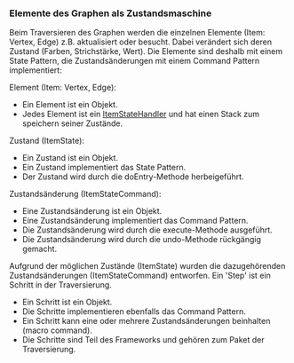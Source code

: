 ### Elemente des Graphen als Zustandsmaschine
Beim Traversieren des Graphen werden die einzelnen Elemente (Item: Vertex, Edge) z.B. aktualisiert oder besucht. Dabei verändert sich deren Zustand (Farben, Strichstärke, Wert). Die Elemente sind deshalb mit einem State Pattern, die Zustandsänderungen mit einem Command Pattern implementiert:

Element (Item: Vertex, Edge):
- Ein Element ist ein Objekt.
- Jedes Element ist ein [ItemStateHandler](IItemStateHandler.java) und hat einen Stack zum speichern seiner Zustände.

Zustand (ItemState):
- Ein Zustand ist ein Objekt.
- Ein Zustand implementiert das State Pattern.
- Der Zustand wird durch die doEntry-Methode herbeigeführt.

Zustandsänderung (ItemStateCommand):
- Eine Zustandsänderung ist ein Objekt.
- Eine Zustandsänderung implementiert das Command Pattern.
- Die Zustandsänderung wird durch die execute-Methode ausgeführt.
- Die Zustandsänderung wird durch die undo-Methode rückgängig gemacht.

Aufgrund der möglichen Zustände (ItemState) wurden die dazugehörenden Zustandsänderungen (ItemStateCommand) entworfen.
Ein 'Step' ist ein Schritt in der Traversierung.
- Ein Schritt ist ein Objekt.
- Die Schritte implementieren ebenfalls das Command Pattern.
- Ein Schritt kann eine oder mehrere Zustandsänderungen beinhalten (macro command).
- Die Schritte sind Teil des Frameworks und gehören zum Paket der Traversierung.
